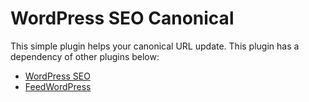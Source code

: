 WordPress SEO Canonical
=======================
This simple plugin helps your canonical URL update. This plugin has a dependency of other plugins below:

- [WordPress SEO](https://wordpress.org/plugins/wordpress-seo/)
- [FeedWordPress](https://wordpress.org/plugins/feedwordpress/)
